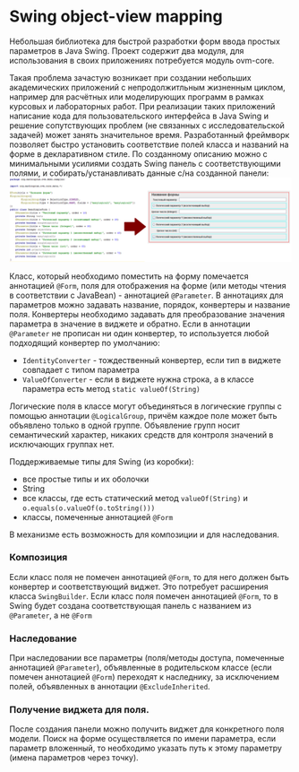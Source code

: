 # Swing object-view mapping

Небольшая библиотека для быстрой разработки форм ввода простых параметров в Java Swing.
Проект содержит два модуля, для использования в своих приложениях потребуется модуль ovm-core.

Такая проблема зачастую возникает при создании небольших академических приложений с непродолжитльным
жизненным циклом, например для расчётных или моделирующих программ в рамках курсовых и лабораторных работ.
При реализации таких приложений написание кода для пользовательского интерфейса в Java Swing и решение 
сопутствующих проблем (не связанных с исследовательской задачей) может занять значительное время.
Разработанный фреймворк позволяет быстро установить соответствие полей класса и названий на форме 
в декларативном стиле. По созданному описанию можно с минимальными усилиями создать Swing панель 
с соответствующими полями, и собирать/устанавливать данные с/на созданной панели:
![Пример отображения](https://github.com/ebuldygin/ovm/blob/master/demo.png)

Класс, который необходимо поместить на форму помечается аннотацией ``@Form``, поля для отображения 
на форме (или методы чтения в соответствии с JavaBean) - аннотацией ``@Parameter``.
В аннотациях для параметров можно задавать название, порядок, конвертеры и название поля.
Конвертеры необходимо задавать для преобразование значения параметра в значение в виджете и обратно.
Если в аннотации ``@Parameter`` не прописан ни один конвертер, то используется любой подходящий 
конвертер по умолчанию:
* ``IdentityConverter`` - тождественный конвертер, если тип в виджете совпадает с типом параметра
* ``ValueOfConverter`` - если в виджете нужна строка, а в классе параметра есть метод ``static valueOf(String)``

Логические поля в классе могут объединяться в логические группы с помощью аннотации ``@LogicalGroup``, причём
каждое поле может быть объявлено только в одной группе. Объявление групп носит семантический характер, 
никаких средств для контроля значений в исключающих группах нет.

Поддерживаемые типы для Swing (из коробки):
* все простые типы и их оболочки 
* String
* все классы, где есть статический метод ``valueOf(String)`` и ``o.equals(o.valueOf(o.toString()))``
* классы, помеченные аннотацией ``@Form``

В механизме есть возможность для композиции и для наследования.

### Композиция

Если класс поля не помечен аннотацией ``@Form``, то для него должен быть
конвертер и соответствующий виджет. Это потребует расширения класса ``SwingBuilder``.
Если класс поля помечен аннотацией ``@Form``, то в Swing будет создана соответствующая панель с названием из 
``@Parameter``, а не ``@Form``

### Наследование

При наследовании все параметры (поля/методы доступа, помеченные аннотацией ``@Parameter``), объявленные 
в родительском классе (если помечен аннотацией ``@Form``) переходят к наследнику, за исключением полей, 
объявленных в аннотации ``@ExcludeInherited``.

### Получение виджета для поля.
После создания панели можно получить виджет для конкретного поля модели.
Поиск на форме осуществляется по имени параметра, если параметр вложенный, то необходимо указать путь
к этому параметру (имена параметров через точку).